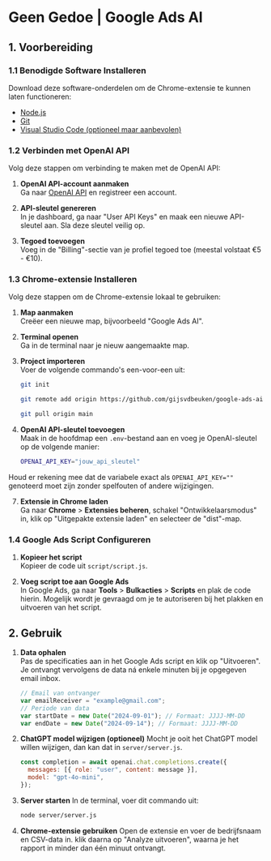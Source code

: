 # Geen Gedoe | Google Ads AI

## 1. Voorbereiding

### 1.1 Benodigde Software Installeren

Download deze software-onderdelen om de Chrome-extensie te kunnen laten functioneren:

- [Node.js](https://nodejs.org/en/download/package-manager)
- [Git](https://git-scm.com/downloads)
- [Visual Studio Code (optioneel maar aanbevolen)](https://code.visualstudio.com/download)

### 1.2 Verbinden met OpenAI API

Volg deze stappen om verbinding te maken met de OpenAI API:

1. **OpenAI API-account aanmaken**  
   Ga naar [OpenAI API](https://openai.com/index/openai-api/) en registreer een account.

2. **API-sleutel genereren**  
   In je dashboard, ga naar "User API Keys" en maak een nieuwe API-sleutel aan. Sla deze sleutel veilig op.

3. **Tegoed toevoegen**  
   Voeg in de "Billing"-sectie van je profiel tegoed toe (meestal volstaat €5 - €10).

### 1.3 Chrome-extensie Installeren

Volg deze stappen om de Chrome-extensie lokaal te gebruiken:

1. **Map aanmaken**  
   Creëer een nieuwe map, bijvoorbeeld "Google Ads AI".

2. **Terminal openen**  
   Ga in de terminal naar je nieuw aangemaakte map.

3. **Project importeren**  
   Voer de volgende commando's een-voor-een uit:

   ```bash
   git init
   ```

   ```bash
   git remote add origin https://github.com/gijsvdbeuken/google-ads-ai.git
   ```

   ```bash
   git pull origin main
   ```

4. **OpenAI API-sleutel toevoegen**  
   Maak in de hoofdmap een `.env`-bestand aan en voeg je OpenAI-sleutel op de volgende manier:

   ```bash
   OPENAI_API_KEY="jouw_api_sleutel"
   ```

Houd er rekening mee dat de variabele exact als `OPENAI_API_KEY=""` genoteerd moet zijn zonder spelfouten of andere wijzigingen.

7. **Extensie in Chrome laden**  
   Ga naar **Chrome** > **Extensies beheren**, schakel "Ontwikkelaarsmodus" in, klik op "Uitgepakte extensie laden" en selecteer de "dist"-map.

### 1.4 Google Ads Script Configureren

1. **Kopieer het script**  
   Kopieer de code uit `script/script.js`.

2. **Voeg script toe aan Google Ads**  
   In Google Ads, ga naar **Tools** > **Bulkacties** > **Scripts** en plak de code hierin. Mogelijk wordt je gevraagd om je te autoriseren bij het plakken en uitvoeren van het script.

## 2. Gebruik

1. **Data ophalen**  
    Pas de specificaties aan in het Google Ads script en klik op "Uitvoeren". Je ontvangt vervolgens de data ná enkele minuten bij je opgegeven email inbox.

   ```javascript
   // Email van ontvanger
   var emailReceiver = "example@gmail.com";
   // Periode van data
   var startDate = new Date("2024-09-01"); // Formaat: JJJJ-MM-DD
   var endDate = new Date("2024-09-14"); // Formaat: JJJJ-MM-DD
   ```

2. **ChatGPT model wijzigen (optioneel)**
   Mocht je ooit het ChatGPT model willen wijzigen, dan kan dat in `server/server.js`.

   ```javascript
   const completion = await openai.chat.completions.create({
     messages: [{ role: "user", content: message }],
     model: "gpt-4o-mini",
   });
   ```

3. **Server starten**
   In de terminal, voer dit commando uit:

   ```bash
   node server/server.js
   ```

4. **Chrome-extensie gebruiken**
   Open de extensie en voer de bedrijfsnaam en CSV-data in. klik daarna op "Analyze uitvoeren", waarna je het rapport in minder dan één minuut ontvangt.

